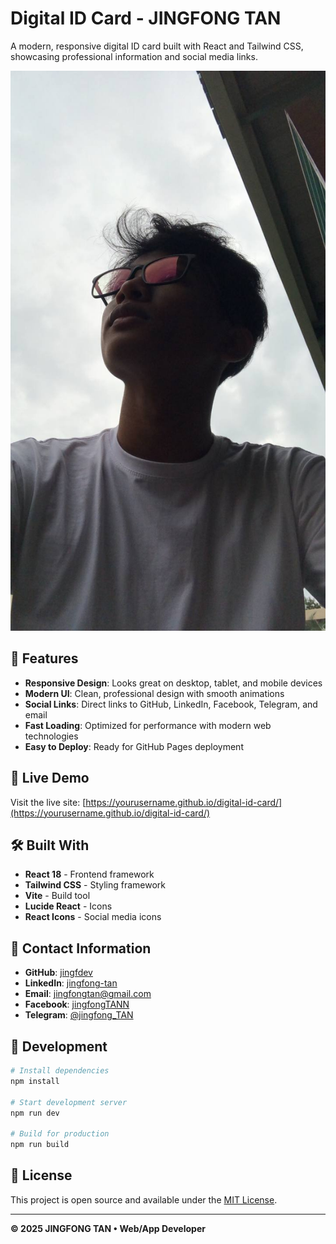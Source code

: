 # Digital ID Card - JINGFONG TAN

A modern, responsive digital ID card built with React and Tailwind CSS, showcasing professional information and social media links.

![Digital ID Card Preview](./attached_assets/profile.jpg)

## 🌟 Features

- **Responsive Design**: Looks great on desktop, tablet, and mobile devices
- **Modern UI**: Clean, professional design with smooth animations
- **Social Links**: Direct links to GitHub, LinkedIn, Facebook, Telegram, and email
- **Fast Loading**: Optimized for performance with modern web technologies
- **Easy to Deploy**: Ready for GitHub Pages deployment

## 🚀 Live Demo

Visit the live site: [https://yourusername.github.io/digital-id-card/](https://yourusername.github.io/digital-id-card/)

## 🛠️ Built With

- **React 18** - Frontend framework
- **Tailwind CSS** - Styling framework
- **Vite** - Build tool
- **Lucide React** - Icons
- **React Icons** - Social media icons

## 📱 Contact Information

- **GitHub**: [jingfdev](https://github.com/jingfdev)
- **LinkedIn**: [jingfong-tan](https://www.linkedin.com/in/jingfong-tan/)
- **Email**: [jingfongtan@gmail.com](mailto:jingfongtan@gmail.com)
- **Facebook**: [jingfongTANN](https://www.facebook.com/jingfongTANN)
- **Telegram**: [@jingfong_TAN](https://t.me/jingfong_TAN)

## 🔧 Development

```bash
# Install dependencies
npm install

# Start development server
npm run dev

# Build for production
npm run build
```

## 📄 License

This project is open source and available under the [MIT License](LICENSE).

---

**© 2025 JINGFONG TAN • Web/App Developer**